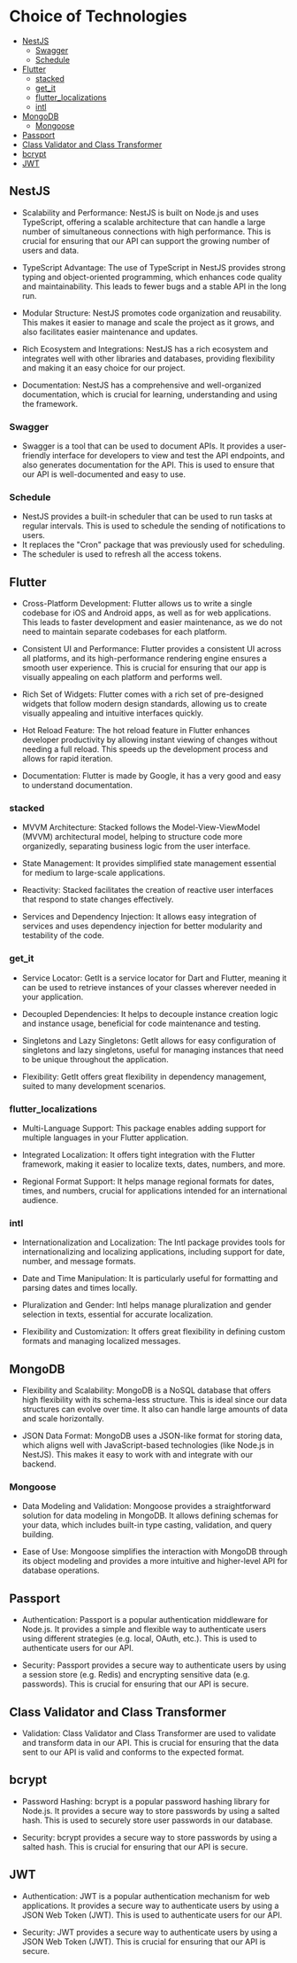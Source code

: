 # Choice of Technologies

-   [NestJS](#nestjs)
    -   [Swagger](#swagger)
    -   [Schedule](#schedule)
-   [Flutter](#flutter)
    -   [stacked](#stacked)
    -   [get_it](#get_it)
    -   [flutter_localizations](#flutter_localizations)
    -   [intl](#intl)
-   [MongoDB](#mongodb)
    -   [Mongoose](#mongoose)
-   [Passport](#passport)
-   [Class Validator and Class Transformer](#class-validator-and-class-transformer)
-   [bcrypt](#bcrypt)
-   [JWT](#jwt)

## NestJS

-   Scalability and Performance: NestJS is built on Node.js and uses TypeScript, offering a scalable architecture that can handle a large number of simultaneous connections with high performance. This is crucial for ensuring that our API can support the growing number of users and data.

-   TypeScript Advantage: The use of TypeScript in NestJS provides strong typing and object-oriented programming, which enhances code quality and maintainability. This leads to fewer bugs and a stable API in the long run.

-   Modular Structure: NestJS promotes code organization and reusability. This makes it easier to manage and scale the project as it grows, and also facilitates easier maintenance and updates.

-   Rich Ecosystem and Integrations: NestJS has a rich ecosystem and integrates well with other libraries and databases, providing flexibility and making it an easy choice for our project.

-   Documentation: NestJS has a comprehensive and well-organized documentation, which is crucial for learning, understanding and using the framework.

### Swagger

-   Swagger is a tool that can be used to document APIs. It provides a user-friendly interface for developers to view and test the API endpoints, and also generates documentation for the API. This is used to ensure that our API is well-documented and easy to use.

### Schedule

-   NestJS provides a built-in scheduler that can be used to run tasks at regular intervals. This is used to schedule the sending of notifications to users.
-   It replaces the "Cron" package that was previously used for scheduling.
-   The scheduler is used to refresh all the access tokens.

## Flutter

-   Cross-Platform Development: Flutter allows us to write a single codebase for iOS and Android apps, as well as for web applications. This leads to faster development and easier maintenance, as we do not need to maintain separate codebases for each platform.

-   Consistent UI and Performance: Flutter provides a consistent UI across all platforms, and its high-performance rendering engine ensures a smooth user experience. This is crucial for ensuring that our app is visually appealing on each platform and performs well.

-   Rich Set of Widgets: Flutter comes with a rich set of pre-designed widgets that follow modern design standards, allowing us to create visually appealing and intuitive interfaces quickly.

-   Hot Reload Feature: The hot reload feature in Flutter enhances developer productivity by allowing instant viewing of changes without needing a full reload. This speeds up the development process and allows for rapid iteration.

-   Documentation: Flutter is made by Google, it has a very good and easy to understand documentation.

### stacked

-   MVVM Architecture: Stacked follows the Model-View-ViewModel (MVVM) architectural model, helping to structure code more organizedly, separating business logic from the user interface.
    
-   State Management: It provides simplified state management essential for medium to large-scale applications.

-   Reactivity: Stacked facilitates the creation of reactive user interfaces that respond to state changes effectively.

-   Services and Dependency Injection: It allows easy integration of services and uses dependency injection for better modularity and testability of the code.

### get_it

-   Service Locator: GetIt is a service locator for Dart and Flutter, meaning it can be used to retrieve instances of your classes wherever needed in your application.

-   Decoupled Dependencies: It helps to decouple instance creation logic and instance usage, beneficial for code maintenance and testing.

-   Singletons and Lazy Singletons: GetIt allows for easy configuration of singletons and lazy singletons, useful for managing instances that need to be unique throughout the application.

-   Flexibility: GetIt offers great flexibility in dependency management, suited to many development scenarios.

### flutter_localizations

-   Multi-Language Support: This package enables adding support for multiple languages in your Flutter application.

-   Integrated Localization: It offers tight integration with the Flutter framework, making it easier to localize texts, dates, numbers, and more.

-   Regional Format Support: It helps manage regional formats for dates, times, and numbers, crucial for applications intended for an international audience.

### intl

-   Internationalization and Localization: The Intl package provides tools for internationalizing and localizing applications, including support for date, number, and message formats.

-   Date and Time Manipulation: It is particularly useful for formatting and parsing dates and times locally.

-   Pluralization and Gender: Intl helps manage pluralization and gender selection in texts, essential for accurate localization.

-   Flexibility and Customization: It offers great flexibility in defining custom formats and managing localized messages.

## MongoDB

-   Flexibility and Scalability: MongoDB is a NoSQL database that offers high flexibility with its schema-less structure. This is ideal since our data structures can evolve over time. It also can handle large amounts of data and scale horizontally.

-   JSON Data Format: MongoDB uses a JSON-like format for storing data, which aligns well with JavaScript-based technologies (like Node.js in NestJS). This makes it easy to work with and integrate with our backend.

### Mongoose

-   Data Modeling and Validation: Mongoose provides a straightforward solution for data modeling in MongoDB. It allows defining schemas for your data, which includes built-in type casting, validation, and query building.

-   Ease of Use: Mongoose simplifies the interaction with MongoDB through its object modeling and provides a more intuitive and higher-level API for database operations.

## Passport

-   Authentication: Passport is a popular authentication middleware for Node.js. It provides a simple and flexible way to authenticate users using different strategies (e.g. local, OAuth, etc.). This is used to authenticate users for our API.

-   Security: Passport provides a secure way to authenticate users by using a session store (e.g. Redis) and encrypting sensitive data (e.g. passwords). This is crucial for ensuring that our API is secure.

## Class Validator and Class Transformer

-   Validation: Class Validator and Class Transformer are used to validate and transform data in our API. This is crucial for ensuring that the data sent to our API is valid and conforms to the expected format.

## bcrypt

-   Password Hashing: bcrypt is a popular password hashing library for Node.js. It provides a secure way to store passwords by using a salted hash. This is used to securely store user passwords in our database.

-   Security: bcrypt provides a secure way to store passwords by using a salted hash. This is crucial for ensuring that our API is secure.

## JWT

-   Authentication: JWT is a popular authentication mechanism for web applications. It provides a secure way to authenticate users by using a JSON Web Token (JWT). This is used to authenticate users for our API.

-   Security: JWT provides a secure way to authenticate users by using a JSON Web Token (JWT). This is crucial for ensuring that our API is secure.
